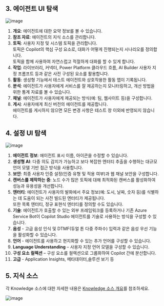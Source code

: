 ## 3. 에이전트 UI 탐색

  ![image](https://github.com/user-attachments/assets/5b98bb24-0b5d-4b44-99f1-f3c5e0cda14c)
  
  1. **개요**: 에이전트에 대한 요약 정보를 볼 수 있습니다.
  2. **참조 자료**: 에이전트의 지식 소스를 관리합니다.
  3. **토픽**: 사용자 지정 및 시스템 토픽을 관리합니다.   
    토픽은 Copilot의 핵심 구성 요소로, 대화가 어떻게 진행되는지 시나리오를 정의합니다.  
    토픽을 함께 사용하여 자연스럽고 적절하게 대화를 할 수 있게 합니다.
  4. **작업**: 라이브러리, 커넥터, Power Platform 클라우드 흐름, AI Builder 사용자 지정 프롬프트 등과 같은 사전 구성된 요소를 활용합니다.
  5. **활동**: 생성형 기능에서 테스트 에이전트와 상호작용한 활동 맵이 기록됩니다.
  6. **분석**: 에이전트가 사용자에게 서비스를 잘 제공하는지 모니터링하고, 개선 방법을 위한 통계 자료를 볼 수 있습니다.
  7. **채널**: 에이전트가 사용자에게 제공되는 방식(예: 팀, 웹사이트 등)을 구성합니다.
  8. **게시**: 사용자에게 최신 버전의 에이전트를 제공합니다.  
     에이전트를 게시하지 않으면 모든 변경 사항은 테스트 창 이외에 반영되지 않습니다.

## 4. 설정 UI 탐색

![image](https://github.com/user-attachments/assets/56ef17b3-9132-40b7-84fc-5a2d40d5ec7e)

  1. **에이전트 정보**: 에이전트 표시 이름, 아이콘을 수정할 수 있습니다.
  2. **생성형 AI**: 다중 의도 감지가 가능하고 보다 복잡한 엔터티 추출을 수행하는 대규모 언어 모델 기반 접근 방식을 사용합니다.
  3. **보안**: 최종 사용자 인증 설정(인증 유형 및 적용 여부)과 웹 채널 보안을 구성합니다.
  4. **캔버스를 제작하는 중**: 노드 수가 많은 토픽에 대해 최적화된 캔버스를 활성화하여 성능과 유용성을 개선합니다.
  5. **엔터티**: 에이전트가 사용자의 발화에서 주요 정보(예: 도시, 날짜, 숫자 등)를 식별하는 데 도움이 되는 사전 빌드된 엔터티가 제공됩니다.  
    또한 목록 엔터티, 정규 표현식 엔터티를 정의할 수도 있습니다.
  6. **기술**: 에이전트가 호출할 수 있는 외부 프레임워크를 등록하거나 기존 Azure Service Bot이 Copilot Studio 에이전트를 기술로 사용하는 방식을 구성할 수 있습니다.
  7. **음성** - 고급 음성 인식 및 DTMF(듀얼 톤 다중 주파수) 입력과 같은 음성 우선 기능을 활성화할 수 있습니다.
  8. **언어** - 에이전트를 사용하고 현지화할 수 있는 추가 언어를 구성할 수 있습니다.
  9. **Language Understanding** – 사용자 지정 언어 모델을 구성할 수 있습니다.
  10. **구성 요소 컬렉션** – 구성 요소를 컬렉션으로 그룹화하여 Copilot 간에 분산합니다.
  11. **고급** - Application Insights, 메타데이터,솔루션 보기 등


## 5. 지식 소스

각 Knowledge 소스에 대한 자세한 내용은 <a href="https://learn.microsoft.com/en-us/microsoft-copilot-studio/knowledge-copilot-studio">Knowledge 소스 개요</a>를 참조하세요.

![image](https://github.com/user-attachments/assets/c9497ea2-9e85-4dd4-8f15-57778744309b)
